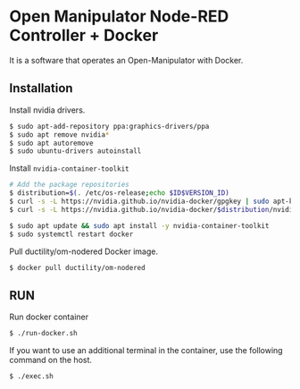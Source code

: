# Open Manipulator Node-RED Controller + Docker

It is a software that operates an Open-Manipulator with Docker.

## Installation

Install nvidia drivers.

```bash
$ sudo apt-add-repository ppa:graphics-drivers/ppa
$ sudo apt remove nvidia*
$ sudo apt autoremove
$ sudo ubuntu-drivers autoinstall
```

Install `nvidia-container-toolkit`
```bash
# Add the package repositories
$ distribution=$(. /etc/os-release;echo $ID$VERSION_ID)
$ curl -s -L https://nvidia.github.io/nvidia-docker/gpgkey | sudo apt-key add -
$ curl -s -L https://nvidia.github.io/nvidia-docker/$distribution/nvidia-docker.list | sudo tee /etc/apt/sources.list.d/nvidia-docker.list

$ sudo apt update && sudo apt install -y nvidia-container-toolkit
$ sudo systemctl restart docker
```

Pull ductility/om-nodered Docker image.

```bash
$ docker pull ductility/om-nodered
```

## RUN
Run docker container

```bash
$ ./run-docker.sh
```

If you want to use an additional terminal in the container, use the following command on the host.

```bash
$ ./exec.sh
```